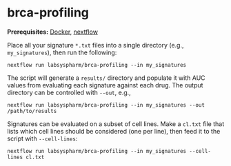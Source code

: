 # brca-profiling

**Prerequisites:** [Docker](https://docs.docker.com/get-docker/), [nextflow](https://www.nextflow.io/)

Place all your signature `*.txt` files into a single directory (e.g., `my_signatures`), then run the following:

```
nextflow run labsyspharm/brca-profiling --in my_signatures
```

The script will generate a `results/` directory and populate it with AUC values from evaluating each signature against each drug.
The output directory can be controlled with `--out`, e.g.,

```
nextflow run labsyspharm/brca-profiling --in my_signatures --out /path/to/results
```

Signatures can be evaluated on a subset of cell lines. Make a `cl.txt` file that lists which cell lines should be considered (one per line), then feed it to the script with `--cell-lines`:

```
nextflow run labsyspharm/brca-profiling --in my_signatures --cell-lines cl.txt
```
